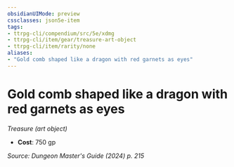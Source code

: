 ```yaml
---
obsidianUIMode: preview
cssclasses: json5e-item
tags:
- ttrpg-cli/compendium/src/5e/xdmg
- ttrpg-cli/item/gear/treasure-art-object
- ttrpg-cli/item/rarity/none
aliases: 
- "Gold comb shaped like a dragon with red garnets as eyes"
---
```

# Gold comb shaped like a dragon with red garnets as eyes
*Treasure (art object)*  

- **Cost**: 750 gp

*Source: Dungeon Master's Guide (2024) p. 215*